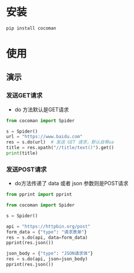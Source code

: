 # 安装

```bash
pip install cocoman
```

# 使用

## 演示

### 发送GET请求

- do 方法默认是GET请求

```python
from cocoman import Spider

s = Spider()
url = "https://www.baidu.com"
res = s.do(url)  # 发送 GET 请求，默认自带ua
title = res.xpath("//title/text()").get()
print(title)
```

### 发送POST请求

- do方法传递了 data 或者 json 参数则是POST请求

```python
from pprint import pprint

from cocoman import Spider

s = Spider()

api = "https://httpbin.org/post"
form_data = {"type": "请求表单"}
res = s.do(api, data=form_data)
pprint(res.json())

json_body = {"type": "JSON请求体"}
res = s.do(api, json=json_body)
pprint(res.json())

```